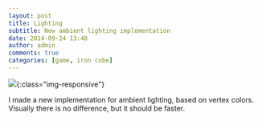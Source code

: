 ```yaml
---
layout: post
title: Lighting
subtitle: New ambient lighting implementation
date: 2014-09-24 13:48
author: admin
comments: true
categories: [game, iron cube]
---
```


![](/blog/images/uploads/2014/09/ambient_vertex_colors.jpg){:class="img-responsive"}

I made a new implementation for ambient lighting, based on vertex colors. Visually there is no difference, but it should be faster.


